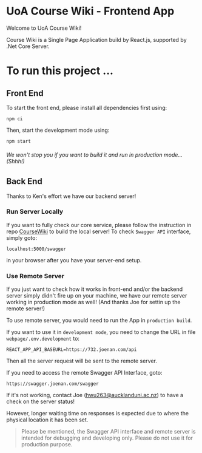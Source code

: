 # UoA Course Wiki - Frontend App
Welcome to UoA Course Wiki!

Course Wiki is a Single Page Application build by React.js, supported by .Net Core Server.

# To run this project ... 

## Front End
To start the front end, please install all dependencies first using:

```
npm ci
```

Then, start the development mode using:
```
npm start
```
###### We won't stop you if you want to build it and run in production mode... (Shhh!)

## Back End
Thanks to Ken's effort we have our backend server!

### Run Server Locally
If you want to fully check our core service, please follow the instruction in repo [CourseWiki](https://github.com/UoACourseWiki/CourseWiki) to build the local server!
To check `Swagger API` interface, simply goto:
```
localhost:5000/swagger
```
in your browser after you have your server-end setup.

### Use Remote Server
If you just want to check how it works in front-end and/or the backend server simply didn't fire up on your machine, we have our remote server working in production mode as well! (And thanks Joe for settin up the remote server!)

To use remote server, you would need to run the App in `production build`.

If you want to use it in `development mode`, you need to change the URL in file `webpage/.env.development` to:
```
REACT_APP_API_BASEURL=https://732.joenan.com/api
```
Then all the server request will be sent to the remote server. 

If you need to access the remote Swagger API Interface, goto:
```
https://swagger.joenan.com/swagger
```

If it's not working, contact Joe (hwu263@aucklanduni.ac.nz) to have a check on the server status!

However, longer waiting time on responses is expected due to where the physical location it has been set.

> Please be mentioned, the Swagger API interface and remote server is intended for debugging and developing only. Please do not use it for production purpose.
